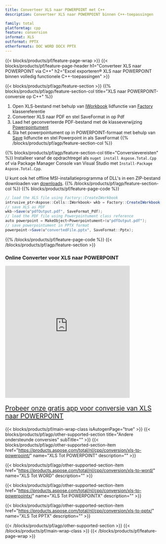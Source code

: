 ```yaml
---
title: Converteer XLS naar POWERPOINT met C++
description: Converteer XLS naar POWERPOINT binnen C++-toepassingen

family: total
platformtag: cpp
feature: conversion
informat: XLS
outformat: PPTX
otherformats: DOC WORD DOCX PPTX
---
```

{{< blocks/products/pf/feature-page-wrap >}}
{{< blocks/products/pf/feature-page-header h1="Converteer XLS naar POWERPOINT via C++" h2="Excel exporteren&reg; XLS naar POWERPOINT binnen volledig functionele C++-toepassingen" >}}

{{< blocks/products/pf/agp/feature-section >}}
{{% blocks/products/pf/agp/feature-section-col title="XLS naar POWERPOINT-conversie op C++" %}}
1. Open XLS-bestand met behulp van [IWorkbook](https://reference.aspose.com/cells/cpp/class/aspose.cells.i_workbook) lidfunctie van [Factory](https://reference.aspose.com/cells/cpp/class/aspose.cells.factory) klassereferentie
2. Converteer XLS naar PDF en stel SaveFormat in op Pdf
3. Laad het geconverteerde PDF-bestand met de klasseverwijzing [Powerpointument](https://reference.aspose.com/pdf/cpp/class/aspose.pdf.powerpointument)
4. Sla het powerpointument op in POWERPOINT-formaat met behulp van [Save](https://reference.aspose.com/pdf/cpp/class/aspose.pdf.powerpointument#a6383c010776212483f51cc41235924db) lidfunctie en stel Powerpoint in als SaveFormat
{{% /blocks/products/pf/agp/feature-section-col %}}

{{% blocks/products/pf/agp/feature-section-col title="Conversievereisten" %}}
Installeer vanaf de opdrachtregel als ```nuget install Aspose.Total.Cpp``` of via Package Manager Console van Visual Studio met ```Install-Package Aspose.Total.Cpp```.

U kunt ook het offline MSI-installatieprogramma of DLL's in een ZIP-bestand downloaden van [downloads](https://releases.aspose.com/total/cpp).
{{% /blocks/products/pf/agp/feature-section-col %}}
{{% blocks/products/pf/feature-page-code %}}
```cs
// load the XLS file using Factory::CreateIWorkbook
intrusive_ptr<Aspose::Cells::IWorkbook> wkb = Factory::CreateIWorkbook(u"sourceFile.xls");
// save XLS as PDF
wkb->Save(u"pdfOutput.pdf", SaveFormat_Pdf);
// load the PDF file using Powerpointument class reference
auto powerpoint = MakeObject<Powerpointument>(u"pdfOutput.pdf");
// save powerpointument in PPTX format
powerpoint->Save(u"convertedFile.pptx", SaveFormat::Pptx);
```

{{% /blocks/products/pf/feature-page-code %}}
{{< /blocks/products/pf/agp/feature-section >}}
<div class="container-fluid agp-content bg-white aboutfile box-1 vh100 section nopbtm">
<div class=container>
<div class=row>
<div class="demobox tc col-md-12 padding-0">

<h3>Online Converter voor XLS naar POWERPOINT</h3>

<iframe style="border: none; height: 426px;" scrolling="no" src="https://total-conversion-app-65z5r2lp.qa.k8s.dynabic.com/?to=pptx&from=xls" id="child-iframe" width="80%"></iframe>
<p style="font-size:1.3rem;color:#3d8ec4;font-weight:400"><a href="https://products.aspose.app/total/xls-to-pptx/">Probeer onze gratis app voor conversie van XLS naar POWERPOINT</a></p>
</div></div>
</div></div>

{{< blocks/products/pf/main-wrap-class isAutogenPage="true" >}}
{{< blocks/products/pf/agp/other-supported-section title="Andere ondersteunde conversies" subTitle="" >}}
{{< blocks/products/pf/agp/other-supported-section-item href="https://products.aspose.com/total/nl/cpp/conversion/xls-to-powerpoint/" name="XLS Tot POWERPOINT" description="" >}}

{{< blocks/products/pf/agp/other-supported-section-item href="https://products.aspose.com/total/nl/cpp/conversion/xls-to-word/" name="XLS Tot WORD" description="" >}}

{{< blocks/products/pf/agp/other-supported-section-item href="https://products.aspose.com/total/nl/cpp/conversion/xls-to-powerpointx/" name="XLS Tot POWERPOINTX" description="" >}}

{{< blocks/products/pf/agp/other-supported-section-item href="https://products.aspose.com/total/nl/cpp/conversion/xls-to-pptx/" name="XLS Tot PPTX" description="" >}}


{{< /blocks/products/pf/agp/other-supported-section >}}
{{< /blocks/products/pf/main-wrap-class >}}
{{< /blocks/products/pf/feature-page-wrap >}}